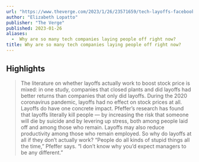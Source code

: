 ```yaml
---
url: "https://www.theverge.com/2023/1/26/23571659/tech-layoffs-facebook-google-amazon"
author: "Elizabeth Lopatto"
publisher: "The Verge"
published: 2023-01-26
aliases:
  -  Why are so many tech companies laying people off right now?
title: Why are so many tech companies laying people off right now?
---
```


## Highlights
> The literature on whether layoffs actually work to boost stock price is mixed: in one study, companies that closed plants and did layoffs had better returns than companies that only did layoffs. During the 2020 coronavirus pandemic, layoffs had no effect on stock prices at all. Layoffs do have one concrete impact. Pfeffer’s research has found that layoffs literally kill people — by increasing the risk that someone will die by suicide and by levering up stress, both among people laid off and among those who remain. Layoffs may also reduce productivity among those who remain employed. So why do layoffs at all if they don’t actually work? “People do all kinds of stupid things all the time,” Pfeffer says. “I don’t know why you’d expect managers to be any different.”

